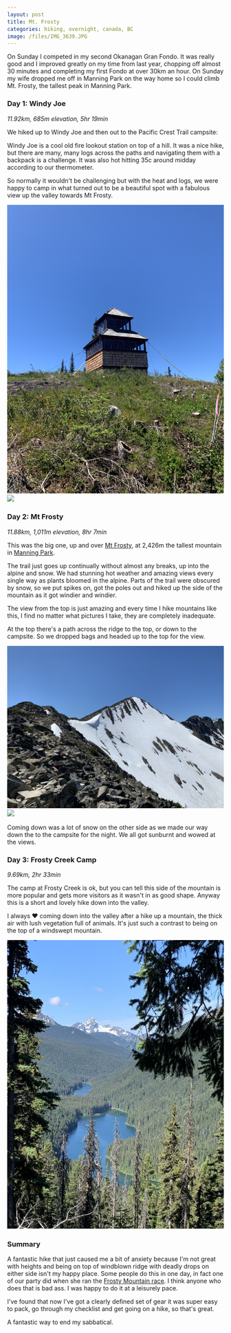 ```yaml
---
layout: post
title: Mt. Frosty
categories: hiking, overnight, canada, BC
image: /files/IMG_3639.JPG
---
```


On Sunday I competed in my second Okanagan Gran Fondo. It was really good and I improved greatly on my time from last year, chopping off almost 30 minutes and completing my first Fondo at over 30km an hour. On Sunday my wife dropped me off in Manning Park on the way home so I could climb Mt. Frosty, the tallest peak in Manning Park.

### Day 1: Windy Joe

*11.92km, 685m elevation, 5hr 19min*

We hiked up to Windy Joe and then out to the Pacific Crest Trail campsite:

<div class='strava-embed-placeholder' data-embed-type='activity' data-embed-id='7463885716'></div><script src='https://strava-embeds.com/embed.js'></script>

Windy Joe is a cool old fire lookout station on top of a hill. It was a nice hike, but there are many, many logs across the paths and navigating them with a backpack is a challenge. It was also hot hitting 35c around midday according to our thermometer.

So normally it wouldn't be challenging but with the heat and logs, we were happy to camp in what turned out to be a beautiful spot with a fabulous view up the valley towards Mt Frosty.

<img src="/files/IMG_3585.JPG" class="img-fluid">

<img src="/files/IMG_3591.JPG" class="img-fluid">

### Day 2: Mt Frosty

*11.88km, 1,011m elevation, 8hr 7min*

This was the big one, up and over <a href="https://en.wikipedia.org/wiki/Frosty_Mountain">Mt Frosty</a>, at 2,426m the tallest mountain in <a href="https://bcparks.ca/explore/parkpgs/ecmanning/">Manning Park</a>.

<div class='strava-embed-placeholder' data-embed-type='activity' data-embed-id='7463886069'></div><script src='https://strava-embeds.com/embed.js'></script>

The trail just goes up continually without almost any breaks, up into the alpine and snow. We had stunning hot weather and amazing views every single way as plants bloomed in the alpine. Parts of the trail were obscured by snow, so we put spikes on, got the poles out and hiked up the side of the mountain as it got windier and windier.

The view from the top is just amazing and every time I hike mountains like this, I find no matter what pictures I take, they are completely inadequate.

At the top there's a path across the ridge to the top, or down to the campsite. So we dropped bags and headed up to the top for the view.

<img src="/files/IMG_3639.JPG" class="img-fluid">

<img src="/files/IMG_3649.png" class="img-fluid">

Coming down was a lot of snow on the other side as we made our way down the to the campsite for the night. We all got sunburnt and wowed at the views.

### Day 3: Frosty Creek Camp

*9.69km, 2hr 33min*

The camp at Frosty Creek is ok, but you can tell this side of the mountain is more popular and gets more visitors as it wasn't in as good shape. Anyway this is a short and lovely hike down into the valley.

<div class='strava-embed-placeholder' data-embed-type='activity' data-embed-id='7463885584'></div><script src='https://strava-embeds.com/embed.js'></script>

I always ❤️ coming down into the valley after a hike up a mountain, the thick air with lush vegetation full of animals. It's just such a contrast to being on the top of a windswept mountain.

<img src="/files/IMG_3664.JPG" class="img-fluid">


### Summary

A fantastic hike that just caused me a bit of anxiety because I'm not great with heights and being on top of windblown ridge with deadly drops on either side isn't my happy place. Some people do this in one day, in fact one of our party did when she ran the <a href="https://raceroster.com/events/2022/57012/frosty-mountain-50k-27k-and-13k">Frosty Mountain race</a>. I think anyone who does that is bad ass. I was happy to do it at a leisurely pace.

I've found that now I've got a clearly defined set of gear it was super easy to pack, go through my checklist and get going on a hike, so that's great.

A fantastic way to end my sabbatical.